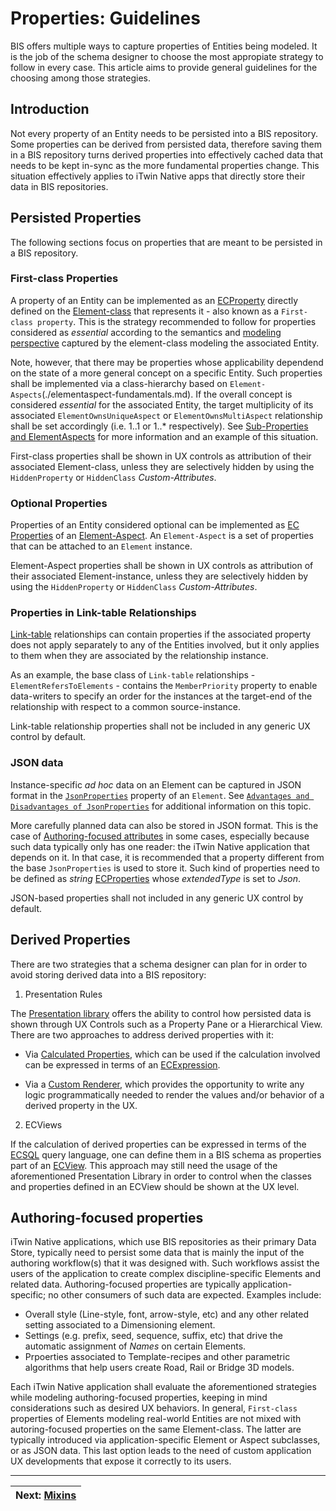 # Properties: Guidelines

BIS offers multiple ways to capture properties of Entities being modeled. It is the job of the schema designer to choose the most appropiate strategy to follow in every case. This article aims to provide general guidelines for the choosing among those strategies.

## Introduction

Not every property of an Entity needs to be persisted into a BIS repository. Some properties can be derived from persisted data, therefore saving them in a BIS repository turns derived properties into effectively cached data that needs to be kept in-sync as the more fundamental properties change. This situation effectively applies to iTwin Native apps that directly store their data in BIS repositories.

## Persisted Properties

The following sections focus on properties that are meant to be persisted in a BIS repository.

### First-class Properties

A property of an Entity can be implemented as an [ECProperty](../../ec/ec-property.md) directly defined on the [Element-class](./data-classification.md#element-class) that represents it - also known as a `First-class property`. This is the strategy recommended to follow for properties considered as *essential* according to the semantics and [modeling perspective](../data-organization/modeling-perspectives.md) captured by the element-class modeling the associated Entity.

Note, however, that there may be properties whose applicability dependend on the state of a more general concept on a specific Entity. Such properties shall be implemented via a class-hierarchy based on `Element-Aspects`(./elementaspect-fundamentals.md). If the overall concept is considered *essential* for the associated Entity, the target multiplicity of its associated `ElementOwnsUniqueAspect` or `ElementOwnsMultiAspect` relationship shall be set accordingly (i.e. 1..1 or 1..* respectively). See [Sub-Properties and ElementAspects](./elementaspect-fundamentals.md#sub-properties-and-elementaspects) for more information and an example of this situation.

First-class properties shall be shown in UX controls as attribution of their associated Element-class, unless they are selectively hidden by using the `HiddenProperty` or `HiddenClass` *Custom-Attributes*.

### Optional Properties

Properties of an Entity considered optional can be implemented as [EC Properties](../../ec/ec-property.md) of an [Element-Aspect](./elementaspect-fundamentals.md). An `Element-Aspect` is a set of properties that can be attached to an `Element` instance.

Element-Aspect properties shall be shown in UX controls as attribution of their associated Element-instance, unless they are selectively hidden by using the `HiddenProperty` or `HiddenClass` *Custom-Attributes*.

### Properties in Link-table Relationships

[Link-table](./relationship-fundamentals.md#link-table) relationships can contain properties if the associated property does not apply separately to any of the Entities involved, but it only applies to them when they are associated by the relationship instance.

As an example, the base class of `Link-table` relationships - `ElementRefersToElements` - contains the `MemberPriority` property to enable data-writers to specify an order for the instances at the target-end of the relationship with respect to a common source-instance.

Link-table relationship properties shall not be included in any generic UX control by default.

### JSON data

Instance-specific *ad hoc* data on an Element can be captured in JSON format in the [`JsonProperties`](./element-fundamentals.md#jsonproperties) property of an `Element`. See [`Advantages and Disadvantages of JsonProperties`](./element-fundamentals.md#advantages-and-disadvantages-of-jsonproperties) for additional information on this topic.

More carefully planned data can also be stored in JSON format. This is the case of [Authoring-focused attributes](#authoring-focused-attributes) in some cases, especially because such data typically only has one reader: the iTwin Native application that depends on it. In that case, it is recommended that a property different from the base `JsonProperties` is used to store it. Such kind of properties need to be defined as *string* [ECProperties](../../ec/ec-property.md) whose *extendedType* is set to *Json*.

JSON-based properties shall not included in any generic UX control by default.

## Derived Properties

There are two strategies that a schema designer can plan for in order to avoid storing derived data into a BIS repository:

1. Presentation Rules

The [Presentation library](https://www.itwinjs.org/presentation/hierarchies/) offers the ability to control how persisted data is shown through UX Controls such as a Property Pane or a Hierarchical View. There are two approaches to address derived properties with it:

- Via [Calculated Properties](https://www.itwinjs.org/presentation/content/calculatedpropertiesspecification/), which can be used if the calculation involved can be expressed in terms of an [ECExpression](https://www.itwinjs.org/presentation/advanced/ecexpressions/).

- Via a [Custom Renderer](https://www.itwinjs.org/reference/presentation-common/presentationrules/customrendererspecification/), which provides the opportunity to write any logic programmatically needed to render the values and/or behavior of a derived property in the UX.

2. ECViews

If the calculation of derived properties can be expressed in terms of the [ECSQL](../../../learning/ECSQL.md) query language, one can define them in a BIS schema as properties part of an [ECView](../../../learning/ECSqlReference/Views.md). This approach may still need the usage of the aforementioned Presentation Library in order to control when the classes and properties defined in an ECView should be shown at the UX level.

## Authoring-focused properties

iTwin Native applications, which use BIS repositories as their primary Data Store, typically need to persist some data that is mainly the input of the authoring workflow(s) that it was designed with. Such workflows assist the users of the application to create complex discipline-specific Elements and related data. Authoring-focused properties are typically application-specific; no other consumers of such data are expected. Examples include:

- Overall style (Line-style, font, arrow-style, etc) and any other related setting associated to a Dimensioning element.
- Settings (e.g. prefix, seed, sequence, suffix, etc) that drive the automatic assignment of *Names* on certain Elements.
- Prpoerties associated to Template-recipes and other parametric algorithms that help users create Road, Rail or Bridge 3D models.

Each iTwin Native application shall evaluate the aforementioned strategies while modeling authoring-focused properties, keeping in mind considerations such as desired UX behaviors. In general, `First-class` properties of Elements modeling real-world Entities are not mixed with autoring-focused properties on the same Element-class. The latter are typically introduced via application-specific Element or Aspect subclasses, or as JSON data. This last option leads to the need of custom application UX developments that expose it correctly to its users.

---
| Next: [Mixins](./mixins.md)
|:---
